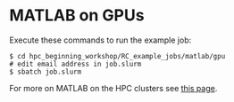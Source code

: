 # MATLAB on GPUs

Execute these commands to run the example job:

```
$ cd hpc_beginning_workshop/RC_example_jobs/matlab/gpu
# edit email address in job.slurm
$ sbatch job.slurm
```

For more on MATLAB on the HPC clusters see [this page](https://researchcomputing.princeton.edu/matlab).
